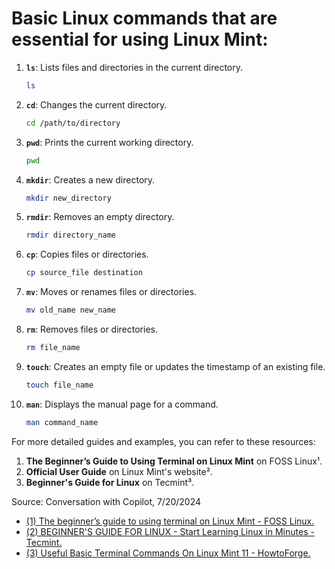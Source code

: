 # Basic Linux commands that are essential for using Linux Mint:

1. **`ls`**: Lists files and directories in the current directory.
   ```bash
   ls
   ```

2. **`cd`**: Changes the current directory.
   ```bash
   cd /path/to/directory
   ```

3. **`pwd`**: Prints the current working directory.
   ```bash
   pwd
   ```

4. **`mkdir`**: Creates a new directory.
   ```bash
   mkdir new_directory
   ```

5. **`rmdir`**: Removes an empty directory.
   ```bash
   rmdir directory_name
   ```

6. **`cp`**: Copies files or directories.
   ```bash
   cp source_file destination
   ```

7. **`mv`**: Moves or renames files or directories.
   ```bash
   mv old_name new_name
   ```

8. **`rm`**: Removes files or directories.
   ```bash
   rm file_name
   ```

9. **`touch`**: Creates an empty file or updates the timestamp of an existing file.
   ```bash
   touch file_name
   ```

10. **`man`**: Displays the manual page for a command.
    ```bash
    man command_name
    ```

For more detailed guides and examples, you can refer to these resources:

1. **The Beginner’s Guide to Using Terminal on Linux Mint** on FOSS Linux¹.
2. **Official User Guide** on Linux Mint's website².
3. **Beginner's Guide for Linux** on Tecmint³.


Source: Conversation with Copilot, 7/20/2024
- [(1) The beginner’s guide to using terminal on Linux Mint - FOSS Linux.](https://www.fosslinux.com/103546/the-beginners-guide-to-using-terminal-on-linux-mint.htm.)
- [(2) BEGINNER'S GUIDE FOR LINUX - Start Learning Linux in Minutes - Tecmint.](https://www.tecmint.com/free-online-linux-learning-guide-for-beginners/.)
- [(3) Useful Basic Terminal Commands On Linux Mint 11 - HowtoForge.](https://www.howtoforge.com/useful-basic-terminal-commands-on-linux-mint-11.)